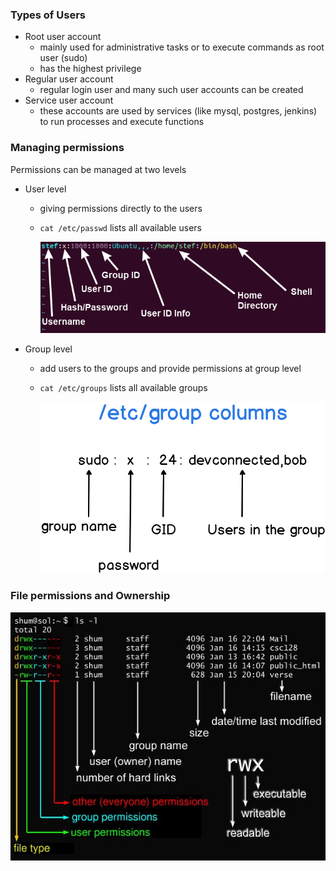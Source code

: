 ### Types of Users

- Root user account
  - mainly used for administrative tasks or to execute commands as root user (sudo)
  - has the highest privilege
- Regular user account
  - regular login user and many such user accounts can be created
- Service user account
  - these accounts are used by services (like mysql, postgres, jenkins) to run processes and execute functions

### Managing permissions

Permissions can be managed at two levels

- User level

  - giving permissions directly to the users
  - `cat /etc/passwd` lists all available users

    ![user-level](user-level.png)

- Group level

  - add users to the groups and provide permissions at group level
  - `cat /etc/groups` lists all available groups

    ![group-level](etc-group-file.png)

### File permissions and Ownership

![file-permission](file_permissions.jpg)
